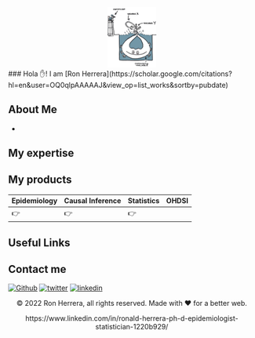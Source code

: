

<div id="header" align="center">
<img src="https://github.com/rfherrerac/CV/blob/main/Statistician.jpg", width="100"/>
</div>
### Hola ✋!  
I am [Ron Herrera](https://scholar.google.com/citations?hl=en&user=OQ0qlpAAAAAJ&view_op=list_works&sortby=pubdate)

## About Me

-

## My expertise



## My products

Epidemiology | Causal Inference| Statistics| OHDSI
-------------- | ----------------- | -------------------- | ---------------------
👉  | 👉  | 👉 | 





## Useful Links


## Contact me

[<img alt="Github" src="https://img.shields.io/badge/GitHub-%2312100E.svg?&style=for-the-badge&logo=Github&logoColor=white" />](https://github.com/rfherrerac) [<img alt="twitter" src="https://img.shields.io/badge/twitter-%231DA1F2.svg?&style=for-the-badge&logo=twitter&logoColor=white" />](https://twitter.com/rfhc_) [<img alt="linkedin" src="https://img.shields.io/badge/linkedin-%230077B5.svg?&style=for-the-badge&logo=linkedin&logoColor=white" />](https://www.linkedin.com/in/ronald-herrera-ph-d-epidemiologist-statistician-1220b929/)
<p align="center"> © 2022 Ron Herrera, all rights reserved. Made with ❤️ for a better web. </p>
<p align="center">
https://www.linkedin.com/in/ronald-herrera-ph-d-epidemiologist-statistician-1220b929/
</p>

